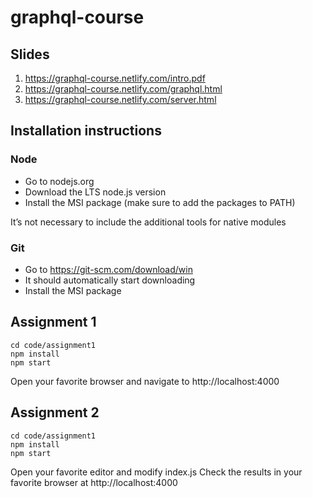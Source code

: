 # graphql-course

## Slides

1. https://graphql-course.netlify.com/intro.pdf
2. https://graphql-course.netlify.com/graphql.html
3. https://graphql-course.netlify.com/server.html

## Installation instructions  

### Node

* Go to nodejs.org
* Download the LTS node.js version
* Install the MSI package (make sure to add the packages to PATH)

It’s not necessary to include the additional tools for native modules

### Git

* Go to https://git-scm.com/download/win
* It should automatically start downloading
* Install the MSI package

## Assignment 1

```
cd code/assignment1
npm install
npm start
```

Open your favorite browser and navigate to http://localhost:4000

## Assignment 2

```
cd code/assignment1
npm install
npm start
```

Open your favorite editor and modify index.js
Check the results in your favorite browser at http://localhost:4000
